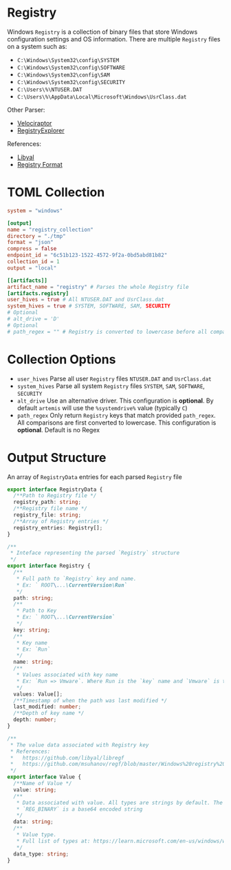 # Registry

Windows `Registry` is a collection of binary files that store Windows
configuration settings and OS information. There are multiple `Registry` files
on a system such as:

- `C:\Windows\System32\config\SYSTEM`
- `C:\Windows\System32\config\SOFTWARE`
- `C:\Windows\System32\config\SAM`
- `C:\Windows\System32\config\SECURITY`
- `C:\Users\%\NTUSER.DAT`
- `C:\Users\%\AppData\Local\Microsoft\Windows\UsrClass.dat`

Other Parser:

- [Velociraptor](https://docs.velociraptor.app/artifact_references/pages/windows.registry.ntuser/)
- [RegistryExplorer](https://ericzimmerman.github.io/#!index.md)

References:

- [Libyal](https://github.com/libyal/libregf)
- [Registry Format](https://github.com/msuhanov/regf/blob/master/Windows%20registry%20file%20format%20specification.md)

# TOML Collection

```toml
system = "windows"

[output]
name = "registry_collection"
directory = "./tmp"
format = "json"
compress = false
endpoint_id = "6c51b123-1522-4572-9f2a-0bd5abd81b82"
collection_id = 1
output = "local"

[[artifacts]]
artifact_name = "registry" # Parses the whole Registry file
[artifacts.registry]
user_hives = true # All NTUSER.DAT and UsrClass.dat
system_hives = true # SYSTEM, SOFTWARE, SAM, SECURITY
# Optional
# alt_drive = 'D'
# Optional
# path_regex = "" # Registry is converted to lowercase before all comparison operations. So any regex input will also be converted to lowercase
```

# Collection Options

- `user_hives` Parse all user `Registry` files `NTUSER.DAT` and `UsrClass.dat`
- `system_hives` Parse all system `Registry` files `SYSTEM`, `SAM`, `SOFTWARE`,
  `SECURITY`
- `alt_drive` Use an alternative driver. This configuration is **optional**. By
  default `artemis` will use the `%systemdrive%` value (typically `C`)
- `path_regex` Only return `Registry` keys that match provided `path_regex`. All
  comparisons are first converted to lowercase. This configuration is
  **optional**. Default is no Regex

# Output Structure

An array of `RegistryData` entries for each parsed `Registry` file

```typescript
export interface RegistryData {
  /**Path to Registry file */
  registry_path: string;
  /**Registry file name */
  registry_file: string;
  /**Array of Registry entries */
  registry_entries: Registry[];
}

/**
 * Inteface representing the parsed `Registry` structure
 */
export interface Registry {
  /**
   * Full path to `Registry` key and name.
   * Ex: ` ROOT\...\CurrentVersion\Run`
   */
  path: string;
  /**
   * Path to Key
   * Ex: ` ROOT\...\CurrentVersion`
   */
  key: string;
  /**
   * Key name
   * Ex: `Run`
   */
  name: string;
  /**
   * Values associated with key name
   * Ex: `Run => Vmware`. Where Run is the `key` name and `Vmware` is the value name
   */
  values: Value[];
  /**Timestamp of when the path was last modified */
  last_modified: number;
  /**Depth of key name */
  depth: number;
}

/**
 * The value data associated with Registry key
 * References:
 *   https://github.com/libyal/libregf
 *   https://github.com/msuhanov/regf/blob/master/Windows%20registry%20file%20format%20specification.md
 */
export interface Value {
  /**Name of Value */
  value: string;
  /**
   * Data associated with value. All types are strings by default. The real type can be determined by `data_type`.
   * `REG_BINARY` is a base64 encoded string
   */
  data: string;
  /**
   * Value type.
   * Full list of types at: https://learn.microsoft.com/en-us/windows/win32/sysinfo/registry-value-types
   */
  data_type: string;
}
```
